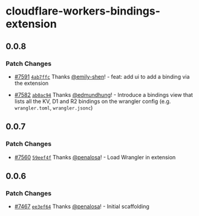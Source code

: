 # cloudflare-workers-bindings-extension

## 0.0.8

### Patch Changes

- [#7591](https://github.com/cloudflare/workers-sdk/pull/7591) [`4ab7ffc`](https://github.com/cloudflare/workers-sdk/commit/4ab7ffcad7d7824a9d9737c78c3eccf4bcf764d8) Thanks [@emily-shen](https://github.com/emily-shen)! - feat: add ui to add a binding via the extension

- [#7582](https://github.com/cloudflare/workers-sdk/pull/7582) [`ab0ac94`](https://github.com/cloudflare/workers-sdk/commit/ab0ac94849b8cabe6b29340bc5d539a8a9d61ab8) Thanks [@edmundhung](https://github.com/edmundhung)! - Introduce a bindings view that lists all the KV, D1 and R2 bindings on the wrangler config (e.g. `wrangler.toml`, `wrangler.jsonc`)

## 0.0.7

### Patch Changes

- [#7560](https://github.com/cloudflare/workers-sdk/pull/7560) [`59eef4f`](https://github.com/cloudflare/workers-sdk/commit/59eef4fe5b3fc0a730fe6c8db318e94db72425ed) Thanks [@penalosa](https://github.com/penalosa)! - Load Wrangler in extension

## 0.0.6

### Patch Changes

- [#7467](https://github.com/cloudflare/workers-sdk/pull/7467) [`ee3ef64`](https://github.com/cloudflare/workers-sdk/commit/ee3ef64149380d306377b5bda9b34ff7e60a3035) Thanks [@penalosa](https://github.com/penalosa)! - Initial scaffolding
